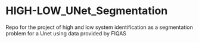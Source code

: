# HIGH-LOW_UNet_Segmentation
Repo for the project of high and low system identification as a segmentation problem for a Unet using data provided by FIQAS
